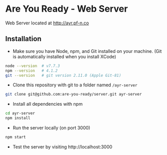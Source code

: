 # Are You Ready - Web Server

Web Server located at http://ayr.pf-n.co

## Installation

- Make sure you have Node, npm, and Git installed on your machine. (Git is automatically installed when you install XCode)

```bash
node --version  # v7.7.3
npm --version   # 4.1.2
git --version   # git version 2.11.0 (Apple Git-81)
```

- Clone this repository with git to a folder named `/ayr-server`

```bash
git clone git@github.com:are-you-ready/server.git ayr-server
```

- Install all dependencies with npm

```bash
cd ayr-server
npm install
```

- Run the server locally (on port 3000)

```bash
npm start
```

- Test the server by visiting http://localhost:3000
